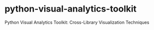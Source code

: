 # python-visual-analytics-toolkit
Python Visual Analytics Toolkit: Cross-Library Visualization Techniques
